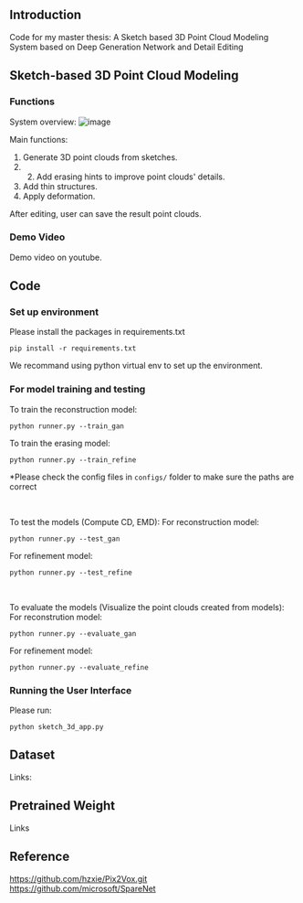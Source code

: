 ## Introduction
Code for my master thesis: A Sketch based 3D Point Cloud Modeling System based on Deep Generation Network and Detail Editing

## Sketch-based 3D Point Cloud Modeling
### Functions
System overview:
![image](https://user-images.githubusercontent.com/27956674/153366179-b50d9409-d666-427e-8d0b-e8827d8ca950.png)

Main functions:
1. Generate 3D point clouds from sketches.
2. 2. Add erasing hints to improve point clouds' details.
3. Add thin structures.
4. Apply deformation.

After editing, user can save the result point clouds.

### Demo Video
Demo video on youtube.

## Code
### Set up environment
Please install the packages in requirements.txt
```
pip install -r requirements.txt
```

We recommand using python virtual env to set up the environment.

### For model training and testing
To train the reconstruction model:
```
python runner.py --train_gan
```

To train the erasing model:
```
python runner.py --train_refine
```

*Please check the config files in `configs/` folder to make sure the paths are correct

<br />

To test the models (Compute CD, EMD):
For reconstruction model:
```
python runner.py --test_gan
```

For refinement model:
```
python runner.py --test_refine
```
<br />

To evaluate the models (Visualize the point clouds created from models):
For reconstrution model:
```
python runner.py --evaluate_gan
```

For refinement model:
```
python runner.py --evaluate_refine
```

### Running the User Interface
Please run:
```
python sketch_3d_app.py
```

## Dataset
Links:

## Pretrained Weight
Links

## Reference
https://github.com/hzxie/Pix2Vox.git <br />
https://github.com/microsoft/SpareNet
